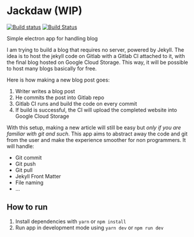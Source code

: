 # Jackdaw (WIP)
[![Build status](https://ci.appveyor.com/api/projects/status/27fd3mcgdapjjwhv?svg=true)](https://ci.appveyor.com/project/chrsep/jackdaw)
[![Build Status](https://travis-ci.org/chrsep/Jackdaw.svg?branch=master)](https://travis-ci.org/chrsep/Jackdaw)

Simple electron app for handling blog

I am trying to build a blog that requires no server, powered by Jekyll. The idea is to host the jekyll code on Gitlab with a Gitlab CI attached to it, with the final blog hosted on Google Cloud Storage. This way, it will be possible to host many blogs basically for free.

Here is how making a new blog post goes:
1. Writer writes a blog post
1. He commits the post into Gitlab repo
2. Gitlab CI runs and build the code on every commit
3. If build is successful, the CI will upload the completed website into Google Cloud Storage

With this setup, making a new article will still be easy but *only if you are familiar with git and such*. This app aims to abstract away the code and git from the user and make the experience smoother for non programmers. It will handle:
- Git commit
- Git push
- Git pull
- Jekyll Front Matter
- File naming
- ...

## How to run
1. Install dependencies with `yarn` or `npm install`
2. Run app in development mode using `yarn dev` or `npm run dev`
